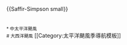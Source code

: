 </tr></table></td><td>{{Saffir-Simpson small}}<br/><br/><br/><small>* 中太平洋颶風<br/># 大西洋颶風</small></table></td></tr>
</div></div><noinclude>
[[Category:太平洋颶風季導航模板]]
</noinclude>